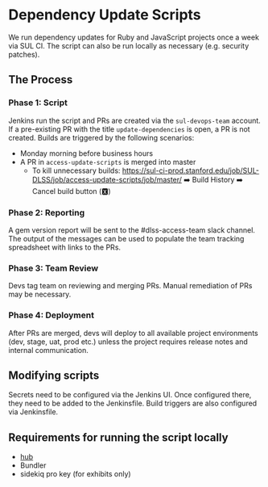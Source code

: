 # Dependency Update Scripts

We run dependency updates for Ruby and JavaScript projects once a week via SUL CI. The script can also be run locally as necessary (e.g. security patches).

## The Process

### Phase 1: Script
Jenkins run the script and PRs are created via the `sul-devops-team` account. If a pre-existing PR with the title `update-dependencies` is open, a PR is not created. Builds are triggered by the following scenarios:
- Monday morning before business hours
- A PR in `access-update-scripts` is merged into master
  - To kill unnecessary builds: https://sul-ci-prod.stanford.edu/job/SUL-DLSS/job/access-update-scripts/job/master/ ➡️ Build History ➡️ Cancel build button (🆇)

### Phase 2: Reporting
A gem version report will be sent to the #dlss-access-team slack channel.  The output of the messages can be used to populate the team tracking spreadsheet with links to the PRs.

### Phase 3: Team Review
Devs tag team on reviewing and merging PRs. Manual remediation of PRs may be necessary.

### Phase 4: Deployment
After PRs are merged, devs will deploy to all available project environments (dev, stage, uat, prod etc.) unless the project requires release notes and internal communication.

## Modifying scripts
Secrets need to be configured via the Jenkins UI. Once configured there, they need to be added to the Jenkinsfile. Build triggers are also configured via Jenkinsfile.

## Requirements for running the script locally
- [hub](https://hub.github.com/)
- Bundler
- sidekiq pro key (for exhibits only)
